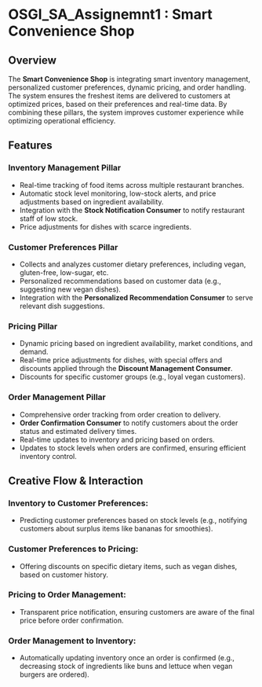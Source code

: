 # OSGI_SA_Assignemnt1 : Smart Convenience Shop

## Overview
The **Smart Convenience Shop** is integrating smart inventory management, personalized customer preferences, dynamic pricing, and order handling. The system ensures the freshest items are delivered to customers at optimized prices, based on their preferences and real-time data. By combining these pillars, the system improves customer experience while optimizing operational efficiency.

## Features

### Inventory Management Pillar
- Real-time tracking of food items across multiple restaurant branches.
- Automatic stock level monitoring, low-stock alerts, and price adjustments based on ingredient availability.
- Integration with the **Stock Notification Consumer** to notify restaurant staff of low stock.
- Price adjustments for dishes with scarce ingredients.

### Customer Preferences Pillar
- Collects and analyzes customer dietary preferences, including vegan, gluten-free, low-sugar, etc.
- Personalized recommendations based on customer data (e.g., suggesting new vegan dishes).
- Integration with the **Personalized Recommendation Consumer** to serve relevant dish suggestions.

### Pricing Pillar
- Dynamic pricing based on ingredient availability, market conditions, and demand.
- Real-time price adjustments for dishes, with special offers and discounts applied through the **Discount Management Consumer**.
- Discounts for specific customer groups (e.g., loyal vegan customers).

### Order Management Pillar
- Comprehensive order tracking from order creation to delivery.
- **Order Confirmation Consumer** to notify customers about the order status and estimated delivery times.
- Real-time updates to inventory and pricing based on orders.
- Updates to stock levels when orders are confirmed, ensuring efficient inventory control.

## Creative Flow & Interaction

### Inventory to Customer Preferences:
- Predicting customer preferences based on stock levels (e.g., notifying customers about surplus items like bananas for smoothies).

### Customer Preferences to Pricing:
- Offering discounts on specific dietary items, such as vegan dishes, based on customer history.

### Pricing to Order Management:
- Transparent price notification, ensuring customers are aware of the final price before order confirmation.

### Order Management to Inventory:
- Automatically updating inventory once an order is confirmed (e.g., decreasing stock of ingredients like buns and lettuce when vegan burgers are ordered).
